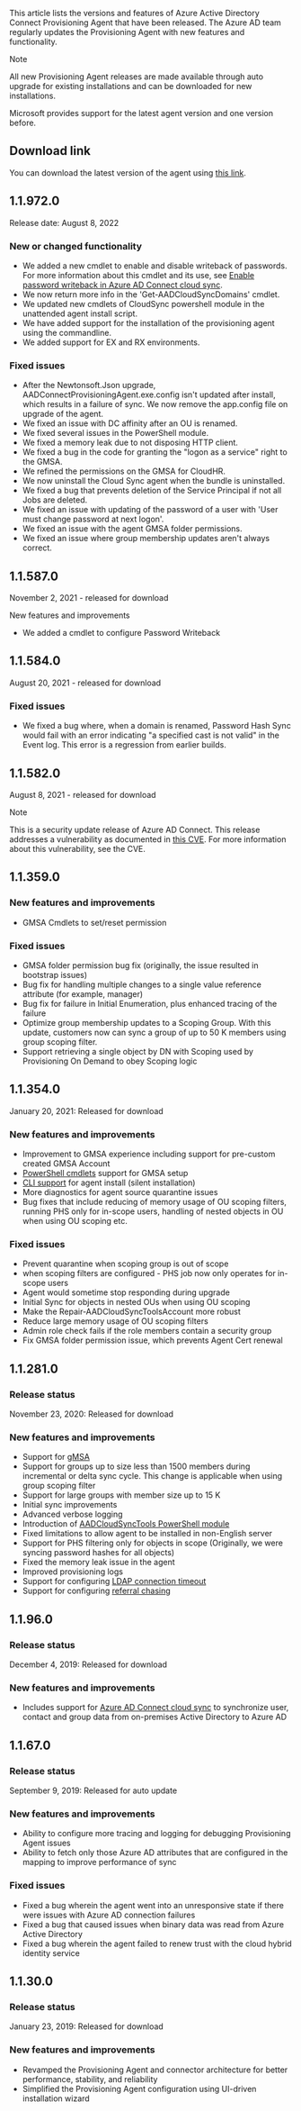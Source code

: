 This article lists the versions and features of Azure Active Directory Connect Provisioning Agent that have been released. The Azure AD team regularly updates the Provisioning Agent with new features and functionality. 
> [!NOTE]
> All new Provisioning Agent releases are made available through auto upgrade for existing installations and can be downloaded for new installations.

Microsoft provides support for the latest agent version and one version before.

## Download link
You can download the latest version of the agent using [this link](https://download.msappproxy.net/Subscription/d3c8b69d-6bf7-42be-a529-3fe9c2e70c90/Connector/provisioningAgentInstaller).

## 1.1.972.0

Release date: August 8, 2022

### New or changed functionality

 - We added a new cmdlet to enable and disable writeback of passwords. For more information about this cmdlet and its use, see [Enable password writeback in Azure AD Connect cloud sync](/azure/active-directory/authentication/tutorial-enable-cloud-sync-sspr-writeback#enable-password-writeback-in-azure-ad-connect-cloud-sync).
 - We now return more info in the 'Get-AADCloudSyncDomains' cmdlet. 
 - We updated new cmdlets of CloudSync powershell module in the unattended agent install script. 
 - We have added support for the installation of the provisioning agent using the commandline. 
 - We added support for EX and RX environments.
  
### Fixed issues

 - After the Newtonsoft.Json upgrade, AADConnectProvisioningAgent.exe.config isn't updated after install, which results in a failure of sync. We now remove the app.config file on upgrade of the agent.
 - We fixed an issue with DC affinity after an OU is renamed.
 - We fixed several issues in the PowerShell module.
 - We fixed a memory leak due to not disposing HTTP client.
 - We fixed a bug in the code for granting the "logon as a service" right to the GMSA.
 - We refined the permissions on the GMSA for CloudHR.
 - We now uninstall the Cloud Sync agent when the bundle is uninstalled.
 - We fixed a bug that prevents deletion of the Service Principal if not all Jobs are deleted.
 - We fixed an issue with updating of the password of a user with 'User must change password at next logon'.
 - We fixed an issue with the agent GMSA folder permissions.
 - We fixed an issue where group membership updates aren't always correct.

## 1.1.587.0

November 2, 2021 - released for download

New features and improvements

- We added a cmdlet to configure Password Writeback


## 1.1.584.0 

August 20, 2021 - released for download

### Fixed issues

- We fixed a bug where, when a domain is renamed, Password Hash Sync would fail with an error indicating "a specified cast is not valid" in the Event log. This error is a regression from earlier builds.

## 1.1.582.0

August 8, 2021 - released for download

>[!NOTE] 
>This is a security update release of Azure AD Connect. 
>This release addresses a vulnerability as documented in [this CVE](https://msrc.microsoft.com/update-guide/vulnerability/CVE-2021-36949). For more information about this vulnerability, see the CVE.

## 1.1.359.0

### New features and improvements
- GMSA Cmdlets to set/reset permission

### Fixed issues
- GMSA folder permission bug fix (originally, the issue resulted in bootstrap issues)
- Bug fix for handling multiple changes to a single value reference attribute (for example, manager)
- Bug fix for failure in Initial Enumeration, plus enhanced tracing of the failure
- Optimize group membership updates to a Scoping Group. With this update, customers now can sync a group of up to 50 K members using group scoping filter. 
- Support retrieving a single object by DN with Scoping used by Provisioning On Demand to obey Scoping logic

## 1.1.354.0

January 20, 2021: Released for download

### New features and improvements
- Improvement to GMSA experience including support for pre-custom created GMSA Account
- [PowerShell cmdlets](../articles/active-directory/cloud-sync/how-to-gmsa-cmdlets.md) support for GMSA setup
- [CLI support](../articles/active-directory/cloud-sync/how-to-install-pshell.md) for agent install (silent installation)
- More diagnostics for agent source quarantine issues
- Bug fixes that include reducing of memory usage of OU scoping filters, running PHS only for in-scope users, handling of nested objects in OU when using OU scoping etc. 


### Fixed issues
-	 Prevent quarantine when scoping group is out of scope
-	when scoping filters are configured - PHS job now only operates for in-scope users
-	Agent would sometime stop responding during upgrade
-	Initial Sync for objects in nested OUs when using OU scoping
-	Make the Repair-AADCloudSyncToolsAccount more robust
-	Reduce large memory usage of OU scoping filters
-	Admin role check fails if the role members contain a security group
-	Fix GMSA folder permission issue, which prevents Agent Cert renewal

## 1.1.281.0

### Release status

November 23, 2020: Released for download

### New features and improvements

* Support for [gMSA](../articles/active-directory/cloud-sync/how-to-prerequisites.md#group-managed-service-accounts)
* Support for groups up to size less than 1500 members during incremental or delta sync cycle. This change is applicable when using group scoping filter
* Support for large groups with member size up to 15 K
* Initial sync improvements
* Advanced verbose logging
* Introduction of [AADCloudSyncTools PowerShell module](../articles/active-directory/cloud-sync/reference-powershell.md)
* Fixed limitations to allow agent to be installed in non-English server
* Support for PHS filtering only for objects in scope (Originally, we were syncing password hashes for all objects)
* Fixed the memory leak issue in the agent
* Improved provisioning logs
* Support for configuring [LDAP connection timeout](../articles/active-directory/cloud-sync/how-to-manage-registry-options.md#configure-ldap-connection-timeout) 
* Support for configuring [referral chasing](../articles/active-directory/cloud-sync/how-to-manage-registry-options.md#configure-referral-chasing) 


## 1.1.96.0

### Release status

December 4, 2019: Released for download

### New features and improvements

* Includes support for [Azure AD Connect cloud sync](../articles/active-directory/cloud-sync/what-is-cloud-sync.md) to synchronize user, contact and group data from on-premises Active Directory to Azure AD


## 1.1.67.0

### Release status

September 9, 2019: Released for auto update

### New features and improvements

* Ability to configure more tracing and logging for debugging Provisioning Agent issues
* Ability to fetch only those Azure AD attributes that are configured in the mapping to improve performance of sync

### Fixed issues

* Fixed a bug wherein the agent went into an unresponsive state if there were issues with Azure AD connection failures
* Fixed a bug that caused issues when binary data was read from Azure Active Directory
* Fixed a bug wherein the agent failed to renew trust with the cloud hybrid identity service

## 1.1.30.0

### Release status

January 23, 2019: Released for download

### New features and improvements

* Revamped the Provisioning Agent and connector architecture for better performance, stability, and reliability 
* Simplified the Provisioning Agent configuration using UI-driven installation wizard
